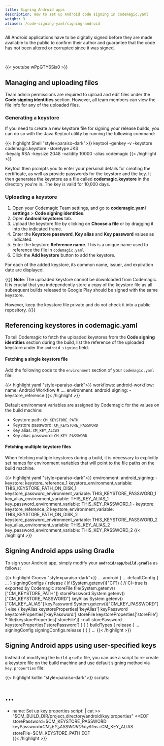 ```yaml
---
title: Signing Android apps
description: How to set up Android code signing in codemagic.yaml
weight: 3
aliases: /code-signing-yaml/signing-android
---
```


All Android applications have to be digitally signed before they are made available to the public to confirm their author and guarantee that the code has not been altered or corrupted since it was signed. 


<br>

{{< youtube wPpGTY6Sis0 >}}
## Managing and uploading files

Team admin permissions are required to upload and edit files under the **Code signing identities** section. However, all team members can view the file info for any of the uploaded files.

### Generating a keystore

If you need to create a new keystore file for signing your release builds, you can do so with the Java Keytool utility by running the following command:

{{< highlight Shell "style=paraiso-dark">}}
keytool -genkey -v -keystore codemagic.keystore -storetype JKS \
        -keyalg RSA -keysize 2048 -validity 10000 -alias codemagic
{{< /highlight >}}

Keytool then prompts you to enter your personal details for creating the certificate, as well as provide passwords for the keystore and the key. It then generates the keystore as a file called **codemagic.keystore** in the directory you're in. The key is valid for 10,000 days.

### Uploading a keystore

1. Open your Codemagic Team settings, and go to  **codemagic.yaml settings** > **Code signing identities**.
2. Open **Android keystores** tab.
3. Upload the keystore file by clicking on **Choose a file** or by dragging it into the indicated frame.
4. Enter the **Keystore password**, **Key alias** and **Key password** values as indicated.
5. Enter the keystore **Reference name**. This is a unique name used to reference the file in `codemagic.yaml`
6. Click the **Add keystore** button to add the keystore.

For each of the added keystore, its common name, issuer, and expiration date are displayed.

{{<notebox>}}
**Note**: The uploaded keystore cannot be downloaded from Codemagic. It is crucial that you independently store a copy of the keystore file as all subsequent builds released to Google Play should be signed with the same keystore.

However, keep the keystore file private and do not check it into a public repository.
{{</notebox>}}


## Referencing keystores in codemagic.yaml

To tell Codemagic to fetch the uploaded keystores from the **Code signing identities** section during the build, list the reference of the uploaded keystore under the `android_signing` field.

#### Fetching a single keystore file

Add the following code to the `environment` section of your `codemagic.yaml` file:

{{< highlight yaml "style=paraiso-dark">}}
workflows:
  android-workflow:
    name: Android Workflow
    # ....
    environment:
      android_signing:
        - keystore_reference
{{< /highlight >}}

Default environment variables are assigned by Codemagic for the values on the build machine:

- Keystore path: `CM_KEYSTORE_PATH`
- Keystore password: `CM_KEYSTORE_PASSWORD`
- Key alias: `CM_KEY_ALIAS`
- Key alias password: `CM_KEY_PASSWORD`

#### Fetching multiple keystore files

When fetching multiple keystores during a build, it is necessary to explicitly set names for environment variables that will point to the file paths on the build machine.

{{< highlight yaml "style=paraiso-dark">}}
environment:
  android_signing:
    - keystore: keystore_reference_1
      keystore_environment_variable: THIS_KEYSTORE_PATH_ON_DISK_1
      keystore_password_environment_variable: THIS_KEYSTORE_PASSWORD_1
      key_alias_environment_variable: THIS_KEY_ALIAS_1
      key_password_environment_variable: THIS_KEY_PASSWORD_1
    - keystore: keystore_reference_2
      keystore_environment_variable: THIS_KEYSTORE_PATH_ON_DISK_2
      keystore_password_environment_variable: THIS_KEYSTORE_PASSWORD_2
      key_alias_environment_variable: THIS_KEY_ALIAS_2
      key_password_environment_variable: THIS_KEY_PASSWORD_2
{{< /highlight >}}


## Signing Android apps using Gradle

To sign your Android app, simply modify your **`android/app/build.gradle`** as follows:

{{< highlight Groovy "style=paraiso-dark">}}
...
  android {
      ...
      defaultConfig { ... }
      signingConfigs {
          release {
              if (System.getenv()["CI"]) { // CI=true is exported by Codemagic
                  storeFile file(System.getenv()["CM_KEYSTORE_PATH"])
                  storePassword System.getenv()["CM_KEYSTORE_PASSWORD"]
                  keyAlias System.getenv()["CM_KEY_ALIAS"]
                  keyPassword System.getenv()["CM_KEY_PASSWORD"]
              } else {
                  keyAlias keystoreProperties['keyAlias']
                  keyPassword keystoreProperties['keyPassword']
                  storeFile keystoreProperties['storeFile'] ? file(keystoreProperties['storeFile']) : null
                  storePassword keystoreProperties['storePassword']
              }
          }
      }
      buildTypes {
          release {
              ...
              signingConfig signingConfigs.release
          }
      }
  }
  ...
{{< /highlight >}}


## Signing Android apps using user-specified keys

Instead of modifying the `build.gradle` file, you can use a script to re-create a keystore file on the build machine and use default signing method via `key.properties` file:

{{< highlight kotlin "style=paraiso-dark">}}
scripts:
  
  # ...

  - name: Set up key.properties
    script: | 
      cat >> "$CM_BUILD_DIR/project_directory/android/key.properties" <<EOF
      storePassword=$CM_KEYSTORE_PASSWORD
      keyPassword=$CM_KEY_PASSWORD
      keyAlias=$CM_KEY_ALIAS
      storeFile=$CM_KEYSTORE_PATH
      EOF    
{{< /highlight >}}
